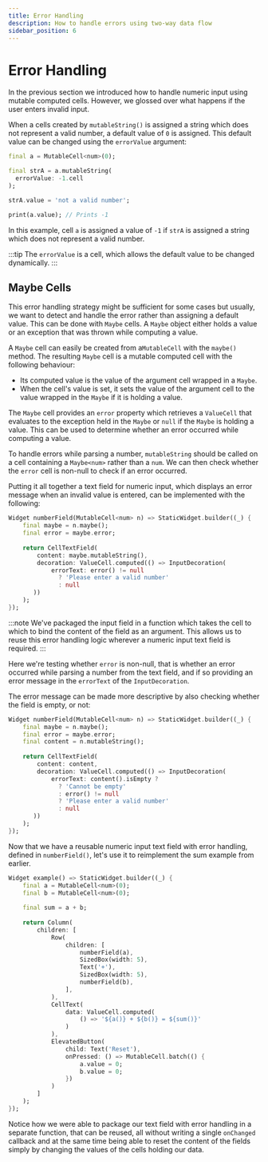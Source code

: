 ```yaml
---
title: Error Handling
description: How to handle errors using two-way data flow
sidebar_position: 6
---
```


# Error Handling

In the previous section we introduced how to handle numeric input
using mutable computed cells. However, we glossed over what happens if
the user enters invalid input.

When a cells created by `mutableString()` is assigned a string which
does not represent a valid number, a default value of `0` is
assigned. This default value can be changed using the `errorValue`
argument:

```dart title="Example of mutableString(errorValue: ...)"
final a = MutableCell<num>(0);

final strA = a.mutableString(
  errorValue: -1.cell
);

strA.value = 'not a valid number';

print(a.value); // Prints -1
```

In this example, cell `a` is assigned a value of `-1` if `strA` is
assigned a string which does not represent a valid number.

:::tip
The `errorValue` is a cell, which allows the default value to be
changed dynamically.
:::

## Maybe Cells

This error handling strategy might be sufficient for some cases but
usually, we want to detect and handle the error rather than assigning
a default value. This can be done with `Maybe` cells. A `Maybe` object
either holds a value or an exception that was thrown while computing a
value.

A `Maybe` cell can easily be created from a`MutableCell` with the
`maybe()` method. The resulting `Maybe` cell is a mutable computed
cell with the following behaviour:

* Its computed value is the value of the argument cell wrapped in a
  `Maybe`.
* When the cell's value is set, it sets the value of the argument cell
  to the value wrapped in the `Maybe` if it is holding a value.

The `Maybe` cell provides an `error` property which retrieves a
`ValueCell` that evaluates to the exception held in the `Maybe` or
`null` if the `Maybe` is holding a value. This can be used to
determine whether an error occurred while computing a value.

To handle errors while parsing a number, `mutableString` should be
called on a cell containing a `Maybe<num>` rather than a `num`. We can
then check whether the `error` cell is non-null to check if an error
occurred.

Putting it all together a text field for numeric input, which displays
an error message when an invalid value is entered, can be implemented
with the following:

```dart title="Numeric text field with error handling"
Widget numberField(MutableCell<num> n) => StaticWidget.builder((_) {
    final maybe = n.maybe();
    final error = maybe.error;
    
    return CellTextField(
        content: maybe.mutableString(),
        decoration: ValueCell.computed(() => InputDecoration(
            errorText: error() != null 
              ? 'Please enter a valid number' 
              : null
       ))
    );
});
```

:::note
We've packaged the input field in a function which takes the cell to
which to bind the content of the field as an argument. This allows us
to reuse this error handling logic wherever a numeric input text field
is required.
:::

Here we're testing whether `error` is non-null, that is whether an
error occurred while parsing a number from the text field, and if so
providing an error message in the `errorText` of the
`InputDecoration`.

The error message can be made more descriptive by also checking
whether the field is empty, or not:

```dart title="Numeric text field with error handling"
Widget numberField(MutableCell<num> n) => StaticWidget.builder((_) {
    final maybe = n.maybe();
    final error = maybe.error;
    final content = n.mutableString();
    
    return CellTextField(
        content: content,
        decoration: ValueCell.computed(() => InputDecoration(
            errorText: content().isEmpty ? 
              ? 'Cannot be empty'
              : error() != null 
              ? 'Please enter a valid number' 
              : null
       ))
    );
});
```

Now that we have a reusable numeric input text field with error
handling, defined in `numberField()`, let's use it to reimplement the
sum example from earlier.

```dart title="Sum example using numberField()"
Widget example() => StaticWidget.builder((_) {
    final a = MutableCell<num>(0);
    final b = MutableCell<num>(0);
    
    final sum = a + b;
    
    return Column(
        children: [
            Row(
                children: [
                    numberField(a),
                    SizedBox(width: 5),
                    Text('+'),
                    SizedBox(width: 5),
                    numberField(b),
                ],
            ),
            CellText(
                data: ValueCell.computed(
                    () => '${a()} + ${b()} = ${sum()}'
                )
            ),
            ElevatedButton(
                child: Text('Reset'),
                onPressed: () => MutableCell.batch(() {
                    a.value = 0;
                    b.value = 0;
                })
            )
        ]
    );
});
```

Notice how we were able to package our text field with error handling
in a separate function, that can be reused, all without writing a
single `onChanged` callback and at the same time being able to reset
the content of the fields simply by changing the values of the cells
holding our data.
